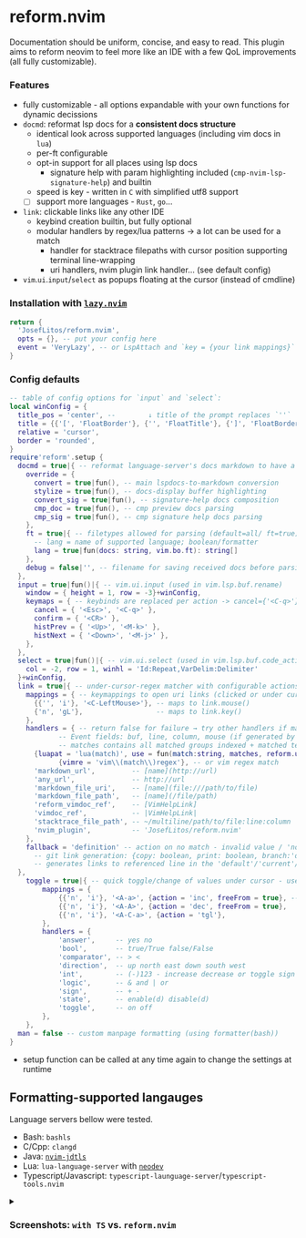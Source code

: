 # reform.nvim

Documentation should be uniform, concise, and easy to read. This plugin aims to reform neovim to
feel more like an IDE with a few QoL improvements (all fully customizable).

### Features

- fully customizable - all options expandable with your own functions for dynamic decissions
- `docmd`: reformat lsp docs for a **consistent docs structure**
  - identical look across supported languages (including vim docs in `lua`)
  - per-ft configurable
  - opt-in support for all places using lsp docs
    - signature help with param highlighting included (`cmp-nvim-lsp-signature-help`) and builtin
  - speed is key - written in `C` with simplified utf8 support
  - [ ] support more languages - `Rust`, `go`…
- `link`: clickable links like any other IDE
  - keybind creation builtin, but fully optional
  - modular handlers by regex/lua patterns → a lot can be used for a match
    - handler for stacktrace filepaths with cursor position supporting terminal line-wrapping
    - uri handlers, nvim plugin link handler… (see default config)
- `vim`.`ui`.`input`/`select` as popups floating at the cursor (instead of cmdline)

### Installation with [`lazy.nvim`](https://github.com/folke/lazy.nvim)

```lua
return {
  'JosefLitos/reform.nvim',
  opts = {}, -- put your config here
  event = 'VeryLazy', -- or LspAttach and `key = {your link mappings}`
}
```

### Config defaults

```lua
-- table of config options for `input` and `select`:
local winConfig = {
  title_pos = 'center', --        ↓ title of the prompt replaces `''`
  title = {{'[', 'FloatBorder'}, {'', 'FloatTitle'}, {']', 'FloatBorder'}},
  relative = 'cursor',
  border = 'rounded',
}
require'reform'.setup {
  docmd = true|{ -- reformat language-server's docs markdown to have a consistent structure
    override = {
      convert = true|fun(), -- main lspdocs-to-markdown conversion
      stylize = true|fun(), -- docs-display buffer highlighting
      convert_sig = true|fun(), -- signature-help docs composition
      cmp_doc = true|fun(), -- cmp preview docs parsing
      cmp_sig = true|fun(), -- cmp signature help docs parsing
    },
    ft = true|{ -- filetypes allowed for parsing (default=all/ ft=true)
      -- lang = name of supported language; boolean/formatter
      lang = true|fun(docs: string, vim.bo.ft): string[]
    },
    debug = false|'', -- filename for saving received docs before parsing (for crash debugging)
  },
  input = true|fun()|{ -- vim.ui.input (used in vim.lsp.buf.rename)
    window = { height = 1, row = -3}+winConfig,
    keymaps = { -- keybinds are replaced per action -> cancel={'<C-q>'} removes <Esc>
      cancel = { '<Esc>', '<C-q>' },
      confirm = { '<CR>' },
      histPrev = { '<Up>', '<M-k>' },
      histNext = { '<Down>', '<M-j>' },
    },
  },
  select = true|fun()|{ -- vim.ui.select (used in vim.lsp.buf.code_action)
    col = -2, row = 1, winhl = 'Id:Repeat,VarDelim:Delimiter'
  }+winConfig,
  link = true|{ -- under-cursor-regex matcher with configurable actions
    mappings = { -- keymappings to open uri links (clicked or under cursor)
      {{'', 'i'}, '<C-LeftMouse>'}, -- maps to link.mouse()
      {'n', 'gL'},                  -- maps to link.key()
    },
    handlers = { -- return false for failure → try other handlers if matched handler failed
			-- Event fields: buf, line, column, mouse (if generated by a mouse click)
			-- matches contains all matched groups indexed + matched text `from`/`to` boundaries
      {luapat = 'lua(match)', use = fun(match:string, matches, reform.util.Event): false?},
			{vimre = 'vim\\(match\\)regex'}, -- or vim regex match
      'markdown_url',         -- [name](http://url)
      'any_url',              -- http://url
      'markdown_file_uri',    -- [name](file:///path/to/file)
      'markdown_file_path',   -- [name](/file/path)
      'reform_vimdoc_ref',    -- [VimHelpLink]
      'vimdoc_ref',           -- |VimHelpLink|
      'stacktrace_file_path', -- ~/multiline/path/to/file:line:column
      'nvim_plugin',          -- 'JosefLitos/reform.nvim'
    },
    fallback = 'definition' -- action on no match - invalid value / 'noop' means no action
      -- git link generation: {copy: boolean, print: boolean, branch:'default'|'current'|fun(ev)}
      -- generates links to referenced line in the 'default'/'current'/provided branch
  },
	toggle = true|{ -- quick toggle/change of values under cursor - uses same system as `link`
		mappings = {
			{{'n', 'i'}, '<A-a>', {action = 'inc', freeFrom = true}, -- allow match start after cursor
			{{'n', 'i'}, '<A-A>', {action = 'dec', freeFrom = true},
			{{'n', 'i'}, '<A-C-a>', {action = 'tgl'},
		},
		handlers = {
			'answer',     -- yes no
			'bool',       -- true/True false/False
			'comparator', -- > <
			'direction',  -- up north east down south west
			'int',        -- (-)123 - increase decrease or toggle sign
			'logic',      -- & and | or
			'sign',       -- + -
			'state',      -- enable(d) disable(d)
			'toggle',     -- on off
		},
	},
  man = false -- custom manpage formatting (using formatter(bash))
}
```

- setup function can be called at any time again to change the settings at runtime


## Formatting-supported langauges

Language servers bellow were tested.

- Bash: `bashls`
- C/Cpp: `clangd`
- Java: [`nvim-jdtls`](https://github.com/mfussenegger/nvim-jdtls)
- Lua: `lua-language-server` with [`neodev`](https://github.com/folke/neodev.nvim)
- Typescript/Javascript: `typescript-launguage-server`/`typescript-tools.nvim`

<details><summary>

### Screenshots: `with TS` vs. `reform.nvim`

</summary>

- `bashls`
  ![Bash/sh](https://github.com/JosefLitos/reform.nvim/assets/54900518/8a66cac0-52a9-4672-adae-9c44bc3cf3c4)
- `clangd`
  ![C/C++](https://github.com/JosefLitos/reform.nvim/assets/54900518/ccbac42a-f2a6-4ffd-8abd-c3e3d2d81c78)
- `typescript-language-server`
  ![Javascript/Typescript](https://github.com/JosefLitos/reform.nvim/assets/54900518/a0e954a4-429f-4d9a-a460-5525678a8c0c)
- `jdtls`
  ![Java](https://user-images.githubusercontent.com/54900518/212200591-deb797c5-c798-4d31-b8c2-3df1a3b9e17b.png)
- `luals`, including Vim-style documentation
  ![Lua](https://user-images.githubusercontent.com/54900518/212195668-8463fadf-a0c4-4a4e-b70a-3612a332fead.png)

</details>
